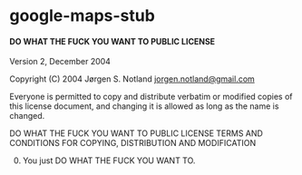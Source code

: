 # google-maps-stub

#### DO WHAT THE FUCK YOU WANT TO PUBLIC LICENSE
Version 2, December 2004

Copyright (C) 2004 Jørgen S. Notland <jorgen.notland@gmail.com>

Everyone is permitted to copy and distribute verbatim or modified copies of this license document, and changing it is allowed as long as the name is changed.

DO WHAT THE FUCK YOU WANT TO PUBLIC LICENSE
TERMS AND CONDITIONS FOR COPYING, DISTRIBUTION AND MODIFICATION

0. You just DO WHAT THE FUCK YOU WANT TO.
